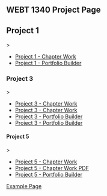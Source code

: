 ## WEBT 1340 Project Page

<h2>Project 1</h2>>
<ul>
    <li><a href="project_1/project_1_camping_icons.ai">Project 1 - Chapter Work</a></li>
    <li><a href="project_1/portfolio_builder_sports_icons.ai">Project 1 - Portfolio Builder</a></li>
</ul>

<h3>Project 3</h3>>
<ul>
    <li><a href="project_3/cafe_limon_logo.ai">Project 3 - Chapter Work</a></li>
    <li><a href="project_3/limon_stationary.ai">Project 3 - Chapter Work</a></li>
    <li><a href="project_3/zoo_invitation.ai">Project 3 - Portfolio Builder</a></li>
    <li><a href="project_3/zoo_logo_and_icons.ai">Project 3 - Portfolio Builder</a></li>
</ul>

<h4>Project 5</h4>>
<ul>
    <li><a href="project_5/chapter_work/Finished_Culture_Brochure.zip">Project 5 - Chapter Work</a></li>
    <li><a href="project_5/AOS-Brochure.pdf">Project 5 - Chapter Work PDF</a></li>
    <li><a href="project_5/painted_turtle_brochure.ai">Project 5 - Portfolio Builder</a></li>
</ul>

<a href="example/index.html" target="_blank">Example Page</a>